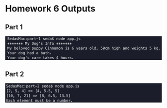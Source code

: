 # Homework 6 Outputs

## Part 1

![Part-1 Output](./img/part1-output.png)

## Part 2

![Part-2 Output](./img/part2-output.png)

